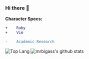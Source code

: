 ### Hi there 👋

**Character Specs:**
```diff
+    Ruby
+    Vim

-    Academic Research
```
![Top Lang](https://github-readme-stats.vercel.app/api/top-langs/?username=kakubin&hide=html)
![mrbigass's github stats](https://github-readme-stats.vercel.app/api?username=kakubin&show_icons=true&count_private=true&line_height=40)
